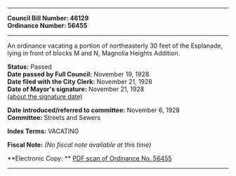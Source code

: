 * * * * *  
  
**Council Bill Number: [](#h0)[](#h2)46129**   
**Ordinance Number: 56455**  
  
* * * * *  
  
An ordinance vacating a portion of northeasterly 30 feet of the Esplanade, lying in front of blocks M and N, Magnolia Heights Addition.  
  
**Status:** Passed   
**Date passed by Full Council:** November 19, 1928   
**Date filed with the City Clerk:** November 21, 1928   
**Date of Mayor's signature:** November 21, 1928   
[(about the signature date)](/~public/approvaldate.htm)   
  
  
**Date introduced/referred to committee:** November 6, 1928   
**Committee:** Streets and Sewers   
  
**Index Terms:** VACATING  
  
**Fiscal Note:** *(No fiscal note available at this time)*  
  
**Electronic Copy: ** [PDF scan of Ordinance No. 56455](/~archives/Ordinances/Ord_56455.pdf)  
  
* * * * *  
